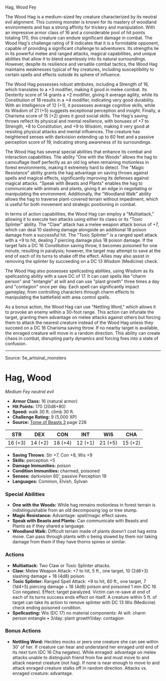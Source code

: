 <MonsterName/>Hag, Wood</MonsterName>
<CreatureType/>Fey</CreatureType>

<summary>The Wood Hag is a medium-sized fey creature characterized by its neutral evil alignment. This cunning monster is known for its mastery of woodland environments and has a strong affinity for trickery and manipulation. With an impressive armor class of 16 and a considerable pool of hit points totaling 170, this creature can endure significant damage in combat. The Wood Hag's challenge rating of 9 indicates that it is a formidable opponent, capable of providing a significant challenge to adventurers. Its strengths lie in its powerful melee and ranged attacks, magical capabilities, and unique abilities that allow it to blend seamlessly into its natural surroundings. However, despite its resilience and versatile combat tactics, the Wood Hag maintains weaknesses typical of fey creatures, including susceptibility to certain spells and effects outside its sphere of influence.</summary>

<detail>

The Wood Hag possesses robust attributes, including a Strength of 16, which translates to a +3 modifier, making it good in melee combat. Its Dexterity score of 14 grants a +2 modifier, giving it average agility, while its Constitution of 18 results in a +4 modifier, indicating very good durability. With an Intelligence of 12 (+1), it possesses average cognitive skills, while its Wisdom of 21 (+5) suggests exceptional perception and insight. Finally, a Charisma score of 15 (+2) gives it good social skills. The Hag's saving throws reflect its physical and mental resilience, with bonuses of +7 to Strength, +8 to Constitution, and +9 to Wisdom, making it very good at resisting physical attacks and mental influences. The creature has heightened senses with darkvision extending up to 60 feet and a passive perception score of 19, indicating strong awareness of its surroundings.

The Wood Hag has several special abilities that enhance its combat and interaction capabilities. The ability "One with the Woods" allows the hag to camouflage itself perfectly as an old log when remaining motionless in forest environments, making it extremely hard to detect. The "Magic Resistance" ability grants the hag advantage on saving throws against spells and magical effects, significantly improving its defenses against magical attacks. "Speak with Beasts and Plants" enables the hag to communicate with animals and plants, giving it an edge in negotiating or manipulating the environment. Additionally, the "Woodland Walk" ability allows the hag to traverse plant-covered terrain without impediment, which is useful for both movement and strategic positioning in combat.

In terms of action capabilities, the Wood Hag can employ a "Multiattack," allowing it to execute two attacks using either its claws or its "Toxic Splinter" ability. The "Claw" attack has a melee weapon attack bonus of +7, which can deal 10 slashing damage alongside an additional 18 poison damage from a successful hit. The "Toxic Splinter" is a ranged spell attack with a +9 to hit, dealing 7 piercing damage plus 18 poison damage. If the target fails a DC 16 Constitution saving throw, it becomes poisoned for one minute, resulting in paralysis; however, the target may attempt to save at the end of each of its turns to shake off the effect. Allies may also assist in removing the splinter by succeeding on a DC 13 Wisdom (Medicine) check. 

The Wood Hag also possesses spellcasting abilities, using Wisdom as its spellcasting ability with a save DC of 17. It can cast spells like "charm person" and "entangle" at will and can use "plant growth" three times a day and "contagion" once per day. Each spell can significantly impact gameplay, from controlling characters through charm effects to manipulating the battlefield with area control spells.

As a bonus action, the Wood Hag can use "Nettling Word," which allows it to provoke an enemy within a 30-foot range. This action can infuriate the target, granting them advantage on melee attacks against others but forcing them to attack the nearest creature instead of the Wood Hag unless they succeed on a DC 16 Charisma saving throw. If no nearby target is available, the enraged creature will move in a random direction. This ability can create chaos in combat, disrupting party dynamics and forcing foes into a state of confusion.</detail>



---

Source: 5e_artisinal_monsters

# Hag, Wood

*Medium* *Fey* *neutral evil*

- **Armor Class:** 16 (natural armor)
- **Hit Points:** 170 (20d8+80)
- **Speed:** walk 30 ft. climb 30 ft.
- **Challenge Rating:** 9 (5,000 XP)
- **Source:** [Tome of Beasts 3](https://koboldpress.com/kpstore/product/tome-of-beasts-3-for-5th-edition/) page 228

| STR | DEX | CON | INT | WIS | CHA |
| --- | --- | --- | --- | --- | --- |
| 16 (+3) | 14 (+2) | 18 (+4) | 12 (+1) | 21 (+5) | 15 (+2) |

- **Saving Throws**: Str +7, Con +8, Wis +9
- **Skills:** perception +5
- **Damage Immunities:** poison
- **Condition Immunities:** charmed, poisoned
- **Senses:** darkvision 60', passive Perception 19
- **Languages:** Common, Elvish, Sylvan

### Special Abilities

- **One with the Woods:** While hag remains motionless in forest terrain is indistinguishable from an old decomposing log or tree stump.
- **Magic Resistance:** Advantage: spell/magic effect saves.
- **Speak with Beasts and Plants:** Can communicate with Beasts and Plants as if they shared a language.
- **Woodland Walk:** Difficult terrain made of plants doesn’t cost hag extra move. Can pass through plants with o being slowed by them nor taking damage from them if they have thorns spines or similar.

### Actions

- **Multiattack:** Two Claw or Toxic Splinter attacks.
- **Claw:** Melee Weapon Attack: +7 to hit, 5 ft., one target, 10 (2d6+3) slashing damage + 18 (4d8) poison.
- **Toxic Splinter:** Ranged Spell Attack: +9 to hit, 60 ft., one target, 7 (1d4+5) piercing damage + 18 (4d8) poison and poisoned 1 min (DC 16 Con negates). Effect: target paralyzed. Victim can re-save at end of each of its turns success ends effect on itself. A creature within 5 ft. of target can take its action to remove splinter with DC 13 Wis (Medicine) check ending poisoned condition.
- **Spellcasting:** Wis (DC 17) no material components: At will: charm person entangle  • 3/day: plant growth1/day: contagion

### Bonus Actions

- **Nettling Word:** Heckles mocks or jeers one creature she can see within 30' of her. If creature can hear and understand her enraged until end of its next turn (DC 16 Cha negates). While enraged: advantage on melee attacks unable to distinguish friend from foe and must move to and attack nearest creature (not hag). If none is near enough to move to and attack enraged creature stalks off in random direction. Attacks vs. enraged creature: advantage.




